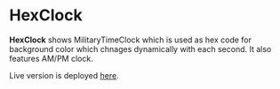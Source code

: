 # HexClock

**HexClock** shows MilitaryTimeClock which is used as hex code for background color which chnages dynamically with each second.
It also features AM/PM clock.

Live version is deployed [here](https://hexclock99.netlify.com/).